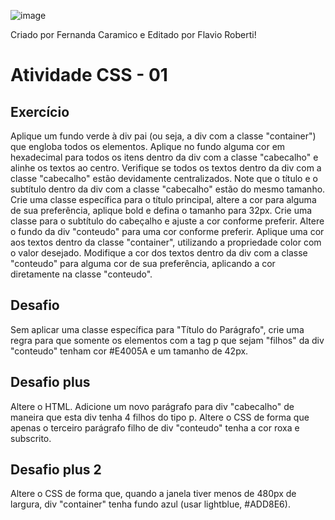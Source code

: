 ![image](https://github.com/user-attachments/assets/5d9328b2-fbaa-452b-b3eb-e1ef41eb7c65)

Criado por Fernanda Caramico e Editado por Flavio Roberti!

# Atividade CSS - 01

## Exercício
Aplique um fundo verde à div pai (ou seja, a div com a classe "container") que engloba todos os elementos.
Aplique no fundo alguma cor em hexadecimal para todos os itens dentro da div com a classe "cabecalho" e alinhe os textos ao centro. Verifique se todos os textos dentro da div com a classe "cabecalho" estão devidamente centralizados.
Note que o título e o subtítulo dentro da div com a classe "cabecalho" estão do mesmo tamanho. Crie uma classe específica para o título principal, altere a cor para alguma de sua preferência, aplique bold e defina o tamanho para 32px.
Crie uma classe para o subtítulo do cabeçalho e ajuste a cor conforme preferir.
Altere o fundo da div "conteudo" para uma cor conforme preferir.
Aplique uma cor aos textos dentro da classe "container", utilizando a propriedade color com o valor desejado.
Modifique a cor dos textos dentro da div com a classe "conteudo" para alguma cor de sua preferência, aplicando a cor diretamente na classe "conteudo".
## Desafio
Sem aplicar uma classe específica para "Título do Parágrafo", crie uma regra para que somente os elementos com a tag p que sejam "filhos" da div "conteudo" tenham cor #E4005A e um tamanho de 42px.
## Desafio plus
Altere o HTML. Adicione um novo parágrafo para div "cabecalho" de maneira que esta div tenha 4 filhos do tipo p.
Altere o CSS de forma que apenas o terceiro parágrafo filho de div "conteudo" tenha a cor roxa e subscrito.
## Desafio plus 2
Altere o CSS de forma que, quando a janela tiver menos de 480px de largura, div "container" tenha fundo azul (usar lightblue, #ADD8E6).




